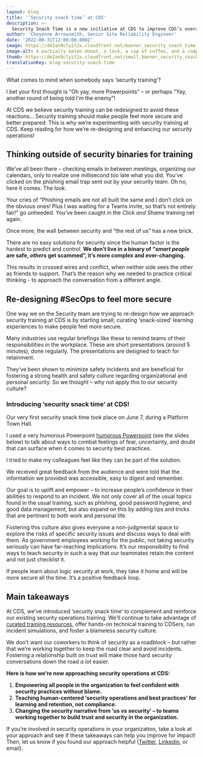 ```yaml
---
layout: blog
title: '‘Security snack time’ at CDS'
description: >-
  Security Snack Time is a new initiative at CDS to improve CDS’s overall security practice. These are small, bite-sized presentations that’ll help minimize safety incidents by regularly reminding employees of their responsibilities towards safety in the workplace. 
author: 'Cheyenne Arrowsmith, Senior Site Reliability Engineer'
date: '2022-08-31T12:00:00.000Z'
image: https://de2an9clyit2x.cloudfront.net/banner_security_snack_time_8b58d0e3e7.jpeg
image-alt: A partially eaten donut, a lock, a cup of coffee, and a computer mouse.
thumb: https://de2an9clyit2x.cloudfront.net/small_banner_security_snack_time_8b58d0e3e7.jpeg
translationKey: blog-security-snack-time
---
```

What comes to mind when somebody says ‘security training’? 

I bet your first thought is "Oh yay, more Powerpoints" – or perhaps "Yay, another round of being told I'm the enemy"! 

At CDS we believe security training can be redesigned to avoid these reactions…
Security training should make people feel more secure and better prepared. This is why we’re experimenting with security training at CDS. Keep reading for how we’re re-designing and enhancing our security operations!

## Thinking outside of security binaries for training

We’ve all been there – checking emails in between meetings, organizing our calendars, only to realize one millisecond too late what you did. You’ve clicked on the phishing email trap sent out by your security team. Oh no, here it comes. The *look*.

Your cries of “Phishing emails are not all built the same and I don’t click on the obvious ones! Plus I was waiting for a Teams invite, so that’s not entirely fair!” go unheeded. You’ve been caught in the *Click and Shame* training net again. 

Once more, the wall between security and “the rest of us” has a new brick. 

There are no easy solutions for security since the human factor is the hardest to predict and control. **We don’t live in a binary of “*smart people* are safe, *others* get scammed”,  it’s more complex and ever-changing.**  

This results in crossed wires and conflict, when neither side sees the other as friends to support. That’s the reason why we needed to practice critical thinking - to approach the conversation from a different angle.

## Re-designing #SecOps to feel more secure

One way we on the Security team are trying to re-design how we approach security training at CDS is by starting small; curating ‘snack-sized’ learning experiences to make people feel more secure. 

Many industries use regular briefings like these to remind teams of their responsibilities in the workplace. These are short presentations (around 5 minutes), done regularly. The presentations are designed to teach for retainment. 

They’ve been shown to minimize safety incidents and are beneficial for fostering a strong health and safety culture regarding organizational and personal security.
So we thought – why not apply this to our security culture?

### Introducing ‘security snack time’ at CDS!

Our very first security snack time took place on June 7, during a Platform Town Hall.

I used a very humorous Powerpoint [humorous Powerpoint](https://docs.google.com/presentation/d/1ZEzWCVZh9YPZvHbfmOr7YM9VtcQjGiKKXN15VWxTGzk/edit#slide=id.g4f2ebef325_0_21) (see the slides below) to talk about ways to combat feelings of  fear, uncertainty, and doubt that can surface when it comes to security best practices. 

I tried to make my colleagues feel like they can be part of the solution.

We received great feedback from the audience and were told that the information we provided was accessible, easy to digest and remember.

Our goal is to uplift and empower – to increase people’s confidence in their abilities to respond to an incident. We not only cover all of the usual topics found in the usual training, such as phishing, good password hygiene, and good data management, but also expand on this by adding tips and tricks that are pertinent to both work and personal life.

Fostering this culture also gives everyone a non-judgmental space to explore the risks of specific security issues and discuss ways to deal with them. As government employees working for the public, not taking security seriously can have far-reaching implications. It’s our responsibility to find ways to teach security in such a way that our teammates retain the content and not just checklist it. 

If people learn about logic security at work, they take it home and will be more secure all the time. It’s a positive feedback loop. 

## Main takeaways

At CDS, we’ve introduced ‘security snack time’ to complement and reinforce our existing security operations training. We’ll continue to take advantage of [curated training resources](https://articles.alpha.canada.ca/cds-intranet-employee-guide/security-training-at-cds/cds-security-snack-time/), offer hands-on technical training to CDSers, run incident simulations, and foster a blameless security culture. 

We don't want our coworkers to think of security as a roadblock – but rather that we’re working together to keep the road clear and avoid incidents. Fostering a relationship built on trust will make those hard security conversations down the road *a lot* easier. 

**Here is how we’re now approaching security operations at CDS:**

1. **Empowering all people in the organization to feel confident with security practices without blame.** 
2. **Teaching human-centered ‘security operations and best practices’ for learning and retention, not compliance.** 
3. **Changing the security narrative from ‘us *vs* security’ – to teams working together to build trust and security in the organization.** 

If you’re involved in security operations in your organization, take a look at your approach and see if these takeaways can help you improve for impact! Then, let us know if you found our approach helpful ([Twitter](https://twitter.com/CDS_GC), [Linkedin](https://www.linkedin.com/company/cds-snc/), or email).


